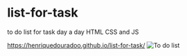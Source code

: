# list-for-task
to do list for task day a day HTML CSS and JS

https://henriquedouradoo.github.io/list-for-task/
![To do list](https://github.com/henriquedouradoo/list-for-task/assets/125815196/b6664c75-f656-4b13-8a92-d53f48368487)

